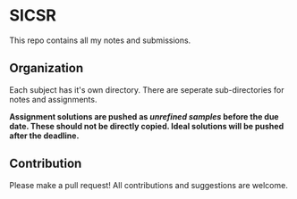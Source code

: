 # SICSR
This repo contains all my notes and submissions.

## Organization
Each subject has it's own directory. There are seperate sub-directories for notes and assignments.

**Assignment solutions are pushed as _unrefined samples_ before the due date. These should not be directly copied. Ideal solutions will be pushed after the deadline.**

## Contribution
Please make a pull request! All contributions and suggestions are welcome.

